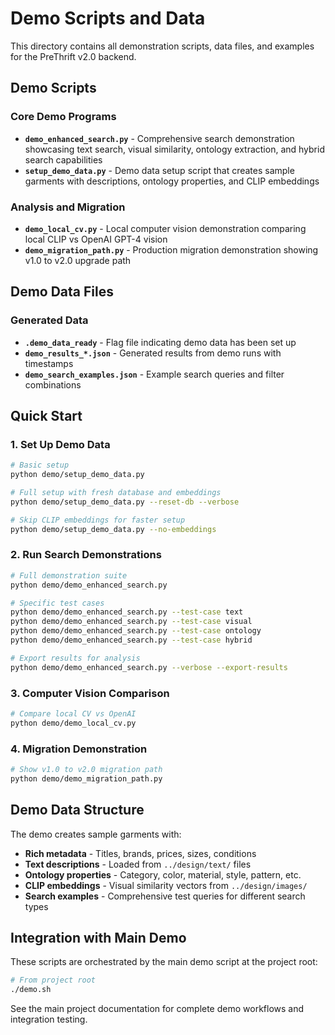 # Demo Scripts and Data

This directory contains all demonstration scripts, data files, and examples for the PreThrift v2.0 backend.

## Demo Scripts

### Core Demo Programs
- **`demo_enhanced_search.py`** - Comprehensive search demonstration showcasing text search, visual similarity, ontology extraction, and hybrid search capabilities
- **`setup_demo_data.py`** - Demo data setup script that creates sample garments with descriptions, ontology properties, and CLIP embeddings

### Analysis and Migration
- **`demo_local_cv.py`** - Local computer vision demonstration comparing local CLIP vs OpenAI GPT-4 vision
- **`demo_migration_path.py`** - Production migration demonstration showing v1.0 to v2.0 upgrade path

## Demo Data Files

### Generated Data
- **`.demo_data_ready`** - Flag file indicating demo data has been set up
- **`demo_results_*.json`** - Generated results from demo runs with timestamps
- **`demo_search_examples.json`** - Example search queries and filter combinations

## Quick Start

### 1. Set Up Demo Data
```bash
# Basic setup
python demo/setup_demo_data.py

# Full setup with fresh database and embeddings
python demo/setup_demo_data.py --reset-db --verbose

# Skip CLIP embeddings for faster setup
python demo/setup_demo_data.py --no-embeddings
```

### 2. Run Search Demonstrations
```bash
# Full demonstration suite
python demo/demo_enhanced_search.py

# Specific test cases
python demo/demo_enhanced_search.py --test-case text
python demo/demo_enhanced_search.py --test-case visual
python demo/demo_enhanced_search.py --test-case ontology
python demo/demo_enhanced_search.py --test-case hybrid

# Export results for analysis
python demo/demo_enhanced_search.py --verbose --export-results
```

### 3. Computer Vision Comparison
```bash
# Compare local CV vs OpenAI
python demo/demo_local_cv.py
```

### 4. Migration Demonstration
```bash
# Show v1.0 to v2.0 migration path
python demo/demo_migration_path.py
```

## Demo Data Structure

The demo creates sample garments with:
- **Rich metadata** - Titles, brands, prices, sizes, conditions
- **Text descriptions** - Loaded from `../design/text/` files
- **Ontology properties** - Category, color, material, style, pattern, etc.
- **CLIP embeddings** - Visual similarity vectors from `../design/images/`
- **Search examples** - Comprehensive test queries for different search types

## Integration with Main Demo

These scripts are orchestrated by the main demo script at the project root:
```bash
# From project root
./demo.sh
```

See the main project documentation for complete demo workflows and integration testing.
